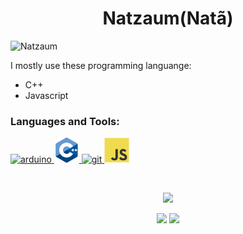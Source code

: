 <h1 align="center">Natzaum(Natã)</h1>

<p align="left"> <img src="https://komarev.com/ghpvc/?username=Natzaum&label=Profile%20views&color=0e75b6&style=flat" alt="Natzaum" /> </p>

I mostly use these programming languange:

-   C++
-   Javascript

<h3 align="left">Languages and Tools:</h3>
<p align="left"> <a href="https://www.arduino.cc/" target="_blank" rel="noreferrer"> <img src="https://cdn.worldvectorlogo.com/logos/arduino-1.svg" alt="arduino" width="40" height="40"/> </a> <a href="https://www.w3schools.com/cpp/" target="_blank" rel="noreferrer"> <img src="https://raw.githubusercontent.com/devicons/devicon/master/icons/cplusplus/cplusplus-original.svg" alt="cplusplus" width="40" height="40"/> </a> <a href="https://git-scm.com/" target="_blank" rel="noreferrer"> <img src="https://www.vectorlogo.zone/logos/git-scm/git-scm-icon.svg" alt="git" width="40" height="40"/> </a> <a href="https://developer.mozilla.org/en-US/docs/Web/JavaScript" target="_blank" rel="noreferrer"> <img src="https://raw.githubusercontent.com/devicons/devicon/master/icons/javascript/javascript-original.svg" alt="javascript" width="40" height="40"/> </a> </p>

<br>

<p align="center"> 
<img src="https://github-readme-streak-stats.herokuapp.com/?user=Natzaum&theme=dracula&hide_border=false">
</p>

<p align="center">
   <img src="https://github-readme-stats.vercel.app/api?username=Natzaum&theme=dark&hide_border=false&include_all_commits=true&count_private=false">
   <img src="https://github-readme-stats.vercel.app/api/top-langs/?username=Natzaum&theme=dark&hide_border=false&include_all_commits=true&count_priva">
</p>

</details>
